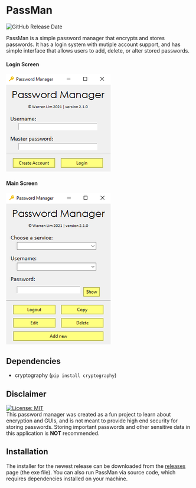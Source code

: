 # PassMan
![GitHub Release Date](https://img.shields.io/github/release-date/wrrnlim/PassMan)

PassMan is a simple password manager that encrypts and stores passwords. It has a login system with mutiple account support, and has simple interface that allows users to add, delete, or alter stored passwords.

<!--
 Compiled with `pyinstaller --onedir -w -i img\keyicon.ico passwordManager.py`
-->

#### Login Screen
 ![snapshot](img/snapshot-login.png) 

#### Main Screen
 ![snapshot](img/snapshot-main.png)

## Dependencies
 - cryptography (`pip install cryptography`)

## Disclaimer
[![License: MIT](https://img.shields.io/badge/License-MIT-blue.svg)](https://github.com/wrrnlim/PassMan/blob/main/LICENSE)  
This password manager was created as a fun project to learn about encryption and GUIs, and is not meant to provide high end security for storing passwords. Storing important passwords and other sensitive data in this application is **NOT** recommended.

## Installation
The installer for the newest release can be downloaded from the [releases](https://github.com/wrrnlim/PassMan/releases) page (the exe file). You can also run PassMan via source code, which requires dependencies installed on your machine.
